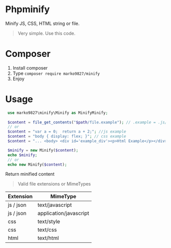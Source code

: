 # Phpminify

Minify JS, CSS, HTML string or file.

> Very simple. Use this code.
# Composer
1. Install composer
2. Type ``` composer require marko9827/minify ```
3. Enjoy

# Usage
```php 
 use marko9827\minify\Minify as MinifyMinify;
 
 $content = file_get_contents("$path/file.example"); // .example = .js/.css/.html
 // or
 $content = "var a = 0;  return a + 2;"; //js example
 $content = "body { display: flex; }"; // css example
 $content = "... <body> <div id='example_div'><p>Html Example</p></div>  ..."; // html example

 $minify = new Minify($content);
 echo $minify;
 // or
 echo new Minify($content);
```

Return minified content

> Valid file extensions or MimeTypes

| Extension | MimeType |
|  --- | --- |
| js / json | text/javascript |
| js / json | application/javascript  |
| css | text/style  |
| css | text/css  |
| html | text/html |


